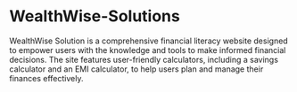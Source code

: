 # WealthWise-Solutions
WealthWise Solution is a comprehensive financial literacy website designed to empower users with the knowledge and tools to make informed financial decisions. The site features user-friendly calculators, including a savings calculator and an EMI calculator, to help users plan and manage their finances effectively.
